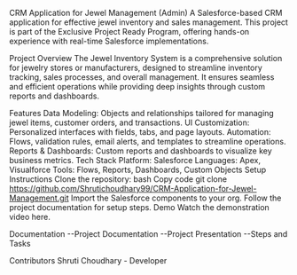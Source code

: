 CRM Application for Jewel Management (Admin)
A Salesforce-based CRM application for effective jewel inventory and sales management. This project is part of the Exclusive Project Ready Program, offering hands-on experience with real-time Salesforce implementations.

Project Overview
The Jewel Inventory System is a comprehensive solution for jewelry stores or manufacturers, designed to streamline inventory tracking, sales processes, and overall management. It ensures seamless and efficient operations while providing deep insights through custom reports and dashboards.

Features
Data Modeling: Objects and relationships tailored for managing jewel items, customer orders, and transactions.
UI Customization: Personalized interfaces with fields, tabs, and page layouts.
Automation: Flows, validation rules, email alerts, and templates to streamline operations.
Reports & Dashboards: Custom reports and dashboards to visualize key business metrics.
Tech Stack
Platform: Salesforce
Languages: Apex, Visualforce
Tools: Flows, Reports, Dashboards, Custom Objects
Setup Instructions
Clone the repository:
bash
Copy code
git clone https://github.com/Shrutichoudhary99/CRM-Application-for-Jewel-Management.git
Import the Salesforce components to your org.
Follow the project documentation for setup steps.
Demo
Watch the demonstration video here.

Documentation
--Project Documentation
--Project Presentation
--Steps and Tasks

Contributors
Shruti Choudhary - Developer
